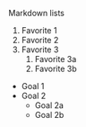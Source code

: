 Markdown lists
1. Favorite 1
2. Favorite 2
3. Favorite 3
   1. Favorite 3a
   2. Favorite 3b
   
* Goal 1
* Goal 2
  * Goal 2a
  * Goal 2b   
